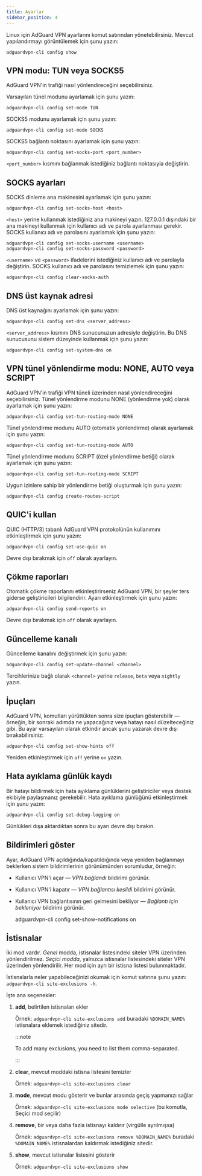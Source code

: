 ```yaml
---
title: Ayarlar
sidebar_position: 4
---
```


Linux için AdGuard VPN ayarlarını komut satırından yönetebilirsiniz. Mevcut yapılandırmayı görüntülemek için şunu yazın:

```
adguardvpn-cli config show
```

## VPN modu: TUN veya SOCKS5

AdGuard VPN'in trafiği nasıl yönlendireceğini seçebilirsiniz.

Varsayılan tünel modunu ayarlamak için şunu yazın:

```
adguardvpn-cli config set-mode TUN
```

SOCKS5 modunu ayarlamak için şunu yazın:

```
adguardvpn-cli config set-mode SOCKS
```

SOCKS5 bağlantı noktasını ayarlamak için şunu yazın:

```
adguardvpn-cli config set-socks-port <port_number>
```

`<port_number>` kısmını bağlanmak istediğiniz bağlantı noktasıyla değiştirin.

## SOCKS ayarları

SOCKS dinleme ana makinesini ayarlamak için şunu yazın:

```
adguardvpn-cli config set-socks-host <host>
```

`<host>` yerine kullanmak istediğiniz ana makineyi yazın. 127.0.0.1 dışındaki bir ana makineyi kullanmak için kullanıcı adı ve parola ayarlanması gerekir. SOCKS kullanıcı adı ve parolasını ayarlamak için şunu yazın:

```
adguardvpn-cli config set-socks-username <username>
adguardvpn-cli config set-socks-password <password>
```

`<username>` ve `<password>` ifadelerini istediğiniz kullanıcı adı ve parolayla değiştirin. SOCKS kullanıcı adı ve parolasını temizlemek için şunu yazın:

```
adguardvpn-cli config clear-socks-auth
```

## DNS üst kaynak adresi

DNS üst kaynağını ayarlamak için şunu yazın:

```
adguardvpn-cli config set-dns <server_address>
```

`<server_address>` kısmını DNS sunucunuzun adresiyle değiştirin. Bu DNS sunucusunu sistem düzeyinde kullanmak için şunu yazın:

```
adguardvpn-cli config set-system-dns on
```

## VPN tünel yönlendirme modu: NONE, AUTO veya SCRIPT

AdGuard VPN'in trafiği VPN tüneli üzerinden nasıl yönlendireceğini seçebilirsiniz. Tünel yönlendirme modunu NONE (yönlendirme yok) olarak ayarlamak için şunu yazın:

```
adguardvpn-cli config set-tun-routing-mode NONE
```

Tünel yönlendirme modunu AUTO (otomatik yönlendirme) olarak ayarlamak için şunu yazın:

```
adguardvpn-cli config set-tun-routing-mode AUTO
```

Tünel yönlendirme modunu SCRIPT (özel yönlendirme betiği) olarak ayarlamak için şunu yazın:

```
adguardvpn-cli config set-tun-routing-mode SCRIPT
```

Uygun izinlere sahip bir yönlendirme betiği oluşturmak için şunu yazın:

```
adguardvpn-cli config create-routes-script
```

## QUIC'i kullan

QUIC (HTTP/3) tabanlı AdGuard VPN protokolünün kullanımını etkinleştirmek için şunu yazın:

```
adguardvpn-cli config set-use-quic on
```

Devre dışı bırakmak için `off` olarak ayarlayın.

## Çökme raporları

Otomatik çökme raporlarını etkinleştirirseniz AdGuard VPN, bir şeyler ters giderse geliştiricileri bilgilendirir. Ayarı etkinleştirmek için şunu yazın:

```
adguardvpn-cli config send-reports on
```

Devre dışı bırakmak için `off` olarak ayarlayın.

## Güncelleme kanalı

Güncelleme kanalını değiştirmek için şunu yazın:

```
adguardvpn-cli config set-update-channel <channel>
```

Tercihlerinize bağlı olarak `<channel>` yerine `release`, `beta` veya `nightly` yazın.

## İpuçları

AdGuard VPN, komutları yürüttükten sonra size ipuçları gösterebilir — örneğin, bir sonraki adımda ne yapacağınız veya hatayı nasıl düzelteceğiniz gibi. Bu ayar varsayılan olarak etkindir ancak şunu yazarak devre dışı bırakabilirsiniz:

```
adguardvpn-cli config set-show-hints off
```

Yeniden etkinleştirmek için `off` yerine `on` yazın.

## Hata ayıklama günlük kaydı

Bir hatayı bildirmek için hata ayıklama günlüklerini geliştiriciler veya destek ekibiyle paylaşmanız gerekebilir. Hata ayıklama günlüğünü etkinleştirmek için şunu yazın:

```
adguardvpn-cli config set-debug-logging on
```

Günlükleri dışa aktardıktan sonra bu ayarı devre dışı bırakın.

## Bildirimleri göster

Ayar, AdGuard VPN açıldığında/kapatıldığında veya yeniden bağlanmayı beklerken sistem bildirimlerinin görünümünden sorumludur, örneğin:

- Kullanıcı VPN'i açar — _VPN bağlandı_ bildirimi görünür.
- Kullanıcı VPN'i kapatır — _VPN bağlantısı kesildi_ bildirimi görünür.
- Kullanıcı VPN bağlantısının geri gelmesini bekliyor — _Bağlantı için bekleniyor_ bildirimi görünür.

  adguardvpn-cli config set-show-notifications on

## İstisnalar

İki mod vardır. _Genel_ modda, istisnalar listesindeki siteler VPN üzerinden yönlendirilmez. _Seçici modda_, yalnızca istisnalar listesindeki siteler VPN üzerinden yönlendirilir. Her mod için ayrı bir istisna listesi bulunmaktadır.

İstisnalarla neler yapabileceğinizi okumak için komut satırına şunu yazın: `adguardvpn-cli site-exclusions -h`.

İşte ana seçenekler:

1. **add**, belirtilen istisnaları ekler

   Örnek: `adguardvpn-cli site-exclusions add` buradaki `%DOMAIN_NAME%` istisnalara eklemek istediğiniz sitedir.

   :::note

   To add many exclusions, you need to list them comma-separated.

   :::

2. **clear**, mevcut moddaki istisna listesini temizler

   Örnek: `adguardvpn-cli site-exclusions clear`

3. **mode**, mevcut modu gösterir ve bunlar arasında geçiş yapmanızı sağlar

   Örnek: `adguardvpn-cli site-exclusions mode selective` (bu komutla, Seçici mod seçilir)

4. **remove**, bir veya daha fazla istisnayı kaldırır (virgülle ayrılmışsa)

   Örnek: `adguardvpn-cli site-exclusions remove %DOMAIN_NAME%` buradaki `%DOMAIN_NAME%` istisnalardan kaldırmak istediğiniz sitedir.

5. **show**, mevcut istisnalar listesini gösterir

   Örnek: `adguardvpn-cli site-exclusions show`
